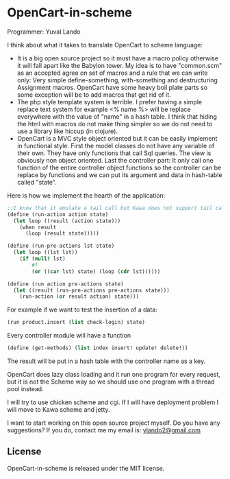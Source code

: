 OpenCart-in-scheme
=========================

Programmer: Yuval Lando

I think about what it takes to translate OpenCart to scheme language:
*	It is a big open source project so it must have a macro policy otherwise it will fall apart like the Babylon tower.  My idea is to have "common.scm" as an accepted agree on set of macros and a rule that we can write only: 
Very simple define-something, with-something and destructuring Assignment macros. OpenCart have some heavy boil plate parts so some exception will be to add macros that get rid of it.
*	The php style template system is terrible. I prefer having a simple replace text system for example <% name %> will be replace everywhere with the value of "name" in a hash table. I think that hiding the html with macros do not make thing simpler so we do not need to use a library like hiccup (in clojure).
*	OpenCart is a MVC style object oriented but it can be easily implement in functional style. First the model classes do not have any variable of their own. They have only functions that call Sql queries. The view is obviously non object oriented. Last the controller part: It only call one function of the entire controller object functions so the controller can be replace by functions and we can put its argument and data in hash-table called "state".

Here is how we implement the hearth of the application:
```scheme
;;I know that it emulate a tail call but Kawa does not support tail calls.
(define (run-action action state)
  (let loop ((result (action state)))
    (when result
      (loop (result state)))))

(define (run-pre-actions lst state)
  (let loop ((lst lst))
    (if (null? lst)
        #f
        (or ((car lst) state) (loop (cdr lst))))))

(define (run action pre-actions state)
  (let ((result (run-pre-actions pre-actions state)))
    (run-action (or result action) state)))
```
For example if we want to test the insertion of a data:
```scheme
(run product.insert (list check-login) state)
```
Every controller module will have a function
```scheme
(define (get-methods) (list index insert! update! delete!))
```
The result will be put in a hash table with the controller name as a key.

OpenCart does lazy class loading and it run one program for every request, but it is not the Scheme way so we should use one program with a thread pool instead.

I will try to use chicken scheme and cgi. If I will have deployment problem I will move to Kawa scheme and jetty.

I want to start working on this open source project myself. Do you have any suggestions? If you do, contact me my email is: ylando2@gmail.com

License
-------
OpenCart-in-scheme is released under the MIT license.

